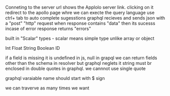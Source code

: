 Conneting to the server url shows the Applolo server link. clicking on it redirect to the apollo page whre we can execte the query language
use ctrl+ tab to auto complete sugesstions
graphql recieves and sends json with a "post" "http" request
when response contains "data" then its sucesss
incase of error response returns "errors"

built in "Scalar" types - scalar means simple type unlike array or object

Int
Float
String
Boolean
ID

if a field is missing it is undefined in js, null in grapql
we can return fields other than the schema in resolver but graphql neglets it
string must br enclosed in double quotes in graphql. we cannnot use single quote

graphql varaiable name should start with $ sign

we can traverve as many times we want
